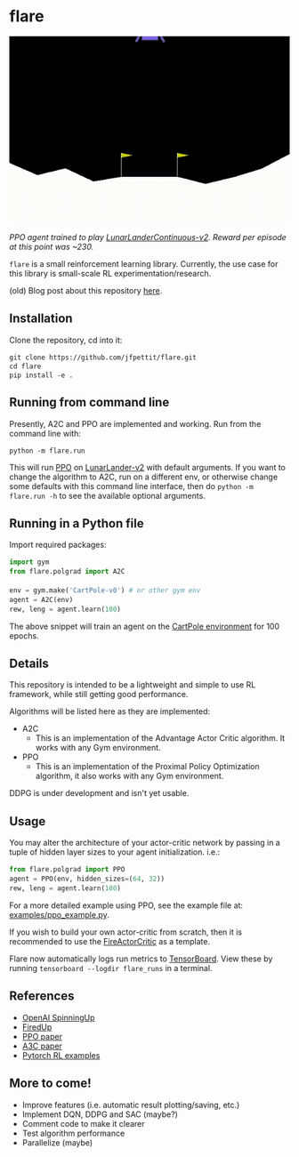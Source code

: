 # flare
![**PPO agent on LunarLanderContinuous-v2**](/src/lunarlandercontinuous.gif)

*PPO agent trained to play [LunarLanderContinuous-v2](https://gym.openai.com/envs/LunarLanderContinuous-v2/). Reward per episode at this point was ~230.*

```flare``` is a small reinforcement learning library. Currently, the use case for this library is small-scale RL experimentation/research. 

(old) Blog post about this repository [here](https://jfpettit.svbtle.com/rlpack).

## Installation

Clone the repository, cd into it: 

```
git clone https://github.com/jfpettit/flare.git
cd flare
pip install -e .
```

## Running from command line

Presently, A2C and PPO are implemented and working. Run from the command line with:
```
python -m flare.run
```

This will run [PPO](https://arxiv.org/abs/1707.06347) on [LunarLander-v2](https://gym.openai.com/envs/LunarLander-v2/) with default arguments. If you want to change the algorithm to A2C, run on a different env, or otherwise change some defaults with this command line interface, then do ```python -m flare.run -h``` to see the available optional arguments.

## Running in a Python file

Import required packages:

```python
import gym
from flare.polgrad import A2C

env = gym.make('CartPole-v0') # or other gym env
agent = A2C(env)
rew, leng = agent.learn(100)
```

The above snippet will train an agent on the [CartPole environment](http://gym.openai.com/envs/CartPole-v1/) for 100 epochs. 

## Details

This repository is intended to be a lightweight and simple to use RL framework, while still getting good performance.

Algorithms will be listed here as they are implemented: 

- A2C
	- This is an implementation of the Advantage Actor Critic algorithm. It works with any Gym environment.
- PPO
	- This is an implementation of the Proximal Policy Optimization algorithm, it also works with any Gym environment.

DDPG is under development and isn't yet usable.

## Usage

You may alter the architecture of your actor-critic network by passing in a tuple of hidden layer sizes to your agent initialization. i.e.:

```python
from flare.polgrad import PPO
agent = PPO(env, hidden_sizes=(64, 32))
rew, leng = agent.learn(100)
```

For a more detailed example using PPO, see the example file at: [examples/ppo_example.py](https://github.com/jfpettit/flare/blob/master/examples/ppo_example.py).

If you wish to build your own actor-critic from scratch, then it is recommended to use the [FireActorCritic](https://github.com/jfpettit/flare/blob/master/flare/neural_nets.py#L72) as a template.

Flare now automatically logs run metrics to [TensorBoard](https://www.tensorflow.org/tensorboard). View these by running ```tensorboard --logdir flare_runs``` in a terminal.

## References
- [OpenAI SpinningUp](https://spinningup.openai.com/en/latest/)
- [FiredUp](https://github.com/kashif/firedup)
- [PPO paper](https://arxiv.org/abs/1707.06347)
- [A3C paper](https://arxiv.org/abs/1602.01783)
- [Pytorch RL examples](https://github.com/pytorch/examples/tree/master/reinforcement_learning)

## More to come!
- Improve features (i.e. automatic result plotting/saving, etc.)
- Implement DQN, DDPG and SAC (maybe?)
- Comment code to make it clearer
- Test algorithm performance
- Parallelize (maybe)
